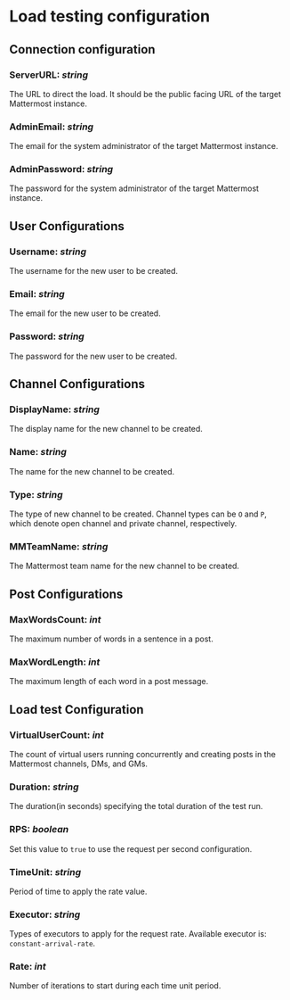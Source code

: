 # Load testing configuration

## Connection configuration

### ServerURL: *string*
The URL to direct the load. It should be the public facing URL of the target Mattermost instance.

### AdminEmail: *string*
The email for the system administrator of the target Mattermost instance.

### AdminPassword: *string*
The password for the system administrator of the target Mattermost instance.

## User Configurations

### Username: *string*
The username for the new user to be created.

### Email: *string*
The email for the new user to be created.

### Password: *string*
The password for the new user to be created.

## Channel Configurations

### DisplayName: *string*
The display name for the new channel to be created.

### Name: *string*
The name for the new channel to be created.

### Type: *string*
The type of new channel to be created. Channel types can be `O` and `P`, which denote open channel and private channel, respectively.

### MMTeamName: *string*
The Mattermost team name for the new channel to be created.

## Post Configurations

### MaxWordsCount: *int*
The maximum number of words in a sentence in a post.

### MaxWordLength: *int*
The maximum length of each word in a post message.

## Load test Configuration

### VirtualUserCount: *int*
The count of virtual users running concurrently and creating posts in the Mattermost channels, DMs, and GMs.

### Duration: *string*
The duration(in seconds) specifying the total duration of the test run.

### RPS: *boolean*
Set this value to `true` to use the request per second configuration.

### TimeUnit: *string*
Period of time to apply the rate value.

### Executor: *string*
Types of executors to apply for the request rate. Available executor is: `constant-arrival-rate`.

### Rate: *int*
Number of iterations to start during each time unit period.
